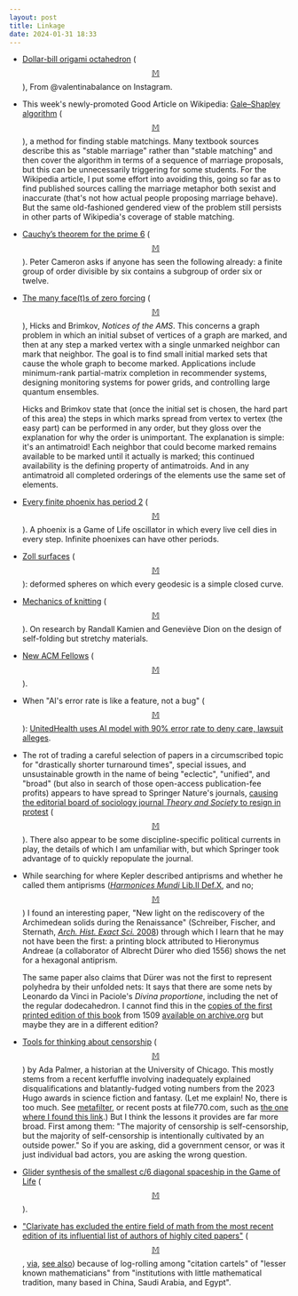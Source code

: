 ```yaml
---
layout: post
title: Linkage
date: 2024-01-31 18:33
---
```

* [Dollar-bill origami octahedron](https://www.instagram.com/valentinabalance/reel/CzkiQwkM3W1/) <span style="white-space:nowrap">([$$\mathbb{M}$$](https://mathstodon.xyz/@yurnidiot@mstdn.social/111762205982721807)),</span> From @valentinabalance on Instagram.

* This week's newly-promoted Good Article on Wikipedia: [Gale–Shapley algorithm](https://en.wikipedia.org/wiki/Gale%E2%80%93Shapley_algorithm) <span style="white-space:nowrap">([$$\mathbb{M}$$](https://mathstodon.xyz/@11011110/111772821241352363)),</span> a method for finding stable matchings. Many textbook sources describe this as "stable marriage" rather than "stable matching" and then cover the algorithm in terms of a sequence of marriage proposals, but this can be unnecessarily triggering for some students. For the Wikipedia article, I put some effort into avoiding this, going so far as to find published sources calling the marriage metaphor both sexist and inaccurate (that's not how actual people proposing marriage behave). But the same old-fashioned gendered view of the problem still persists in other parts of Wikipedia's coverage of stable matching.

* [Cauchy’s theorem for the prime 6](https://cameroncounts.wordpress.com/2024/01/18/cauchys-theorem-for-the-prime-6/) <span style="white-space:nowrap">([$$\mathbb{M}$$](https://mathstodon.xyz/@11011110/111778304457773109)).</span> Peter Cameron asks if anyone has seen the following already: a finite group of order divisible by six contains a subgroup of order six or twelve.

* [The many face(t)s of zero forcing](https://www.ams.org/journals/notices/202402/noti2874/noti2874.html) <span style="white-space:nowrap">([$$\mathbb{M}$$](https://mathstodon.xyz/@11011110/111784193418857450)),</span> Hicks and Brimkov, _Notices of the AMS_. This concerns a graph problem in which an initial subset of vertices of a graph are marked, and then at any step a marked vertex with a single unmarked neighbor can mark that neighbor. The goal is to find small initial marked sets that cause the whole graph to become marked. Applications include minimum-rank partial-matrix completion in recommender systems, designing monitoring systems for power grids, and controlling large quantum ensembles.

  Hicks and Brimkov state that (once the initial set is chosen, the hard part of this area) the steps in which marks spread from vertex to vertex (the easy part) can be performed in any order, but they gloss over the explanation for why the order is unimportant. The explanation is simple: it's an antimatroid! Each neighbor that could become marked remains available to be marked until it actually is marked; this continued availability is the defining property of antimatroids. And in any antimatroid all completed orderings of the elements use the same set of elements.

* [Every finite phoenix has period 2](https://cp4space.hatsya.com/2024/01/20/every-finite-phoenix-has-period-2/) <span style="white-space:nowrap">([$$\mathbb{M}$$](https://mathstodon.xyz/@OscarCunningham/111789215376710409)).</span> A phoenix is a Game of Life oscillator in which every live cell dies in every step. Infinite phoenixes can have other periods.

* [Zoll surfaces](https://en.wikipedia.org/wiki/Zoll_surface) <span style="white-space:nowrap">([$$\mathbb{M}$$](https://mathstodon.xyz/@gregeganSF/111295561241027519)):</span> deformed spheres on which every geodesic is a simple closed curve.

* [Mechanics of knitting](https://penntoday.upenn.edu/news/penn-sas-kamien-mechanics-knitting) <span style="white-space:nowrap">([$$\mathbb{M}$$](https://mathstodon.xyz/@oschene@mastodon.social/111807341708093891)).</span> On research by Randall Kamien and Geneviève Dion on the design of self-folding but stretchy materials.

* [New ACM Fellows](https://www.acm.org/media-center/2024/january/fellows-2023) <span style="white-space:nowrap">([$$\mathbb{M}$$](https://mathstodon.xyz/@fortnow@fediscience.org/111811869723079319)).</span>

* When "AI's error rate is like a feature, not a bug" <span style="white-space:nowrap">([$$\mathbb{M}$$](https://mathstodon.xyz/@11011110/111820659127604630)):</span> [UnitedHealth uses AI model with 90% error rate to deny care, lawsuit alleges](https://arstechnica.com/health/2023/11/ai-with-90-error-rate-forces-elderly-out-of-rehab-nursing-homes-suit-claims/).

* The rot of trading a careful selection of papers in a circumscribed topic for "drastically shorter turnaround times", special issues, and unsustainable growth in the name of being "eclectic", "unified", and "broad" (but also in search of those open-access publication-fee profits) appears to have spread to Springer Nature's journals, [causing the editorial board of sociology journal _Theory and Society_ to resign in protest](https://retractionwatch.com/2024/01/22/sociology-journals-entire-editorial-board-resigns-after-springer-nature-appointed-new-leadership/) <span style="white-space:nowrap">([$$\mathbb{M}$$](https://mathstodon.xyz/@11011110/111830282634542813)).</span> There also appear to be some discipline-specific political currents in play, the details of which I am unfamiliar with, but which Springer took advantage of to quickly repopulate the journal.

* While searching for where Kepler described antiprisms and whether he called them antiprisms ([_Harmonices Mundi_ Lib.II Def.X](https://archive.org/details/ioanniskepplerih00kepl/page/n65), and no; <span style="white-space:nowrap">[$$\mathbb{M}$$](https://mathstodon.xyz/@11011110/111834795059964745))</span> I found an interesting paper, "New light on the rediscovery of the Archimedean solids during the Renaissance" (Schreiber, Fischer, and Sternath, [_Arch. Hist. Exact Sci._ 2008](https://www.jstor.org/stable/41134285)) through which I learn that he may not have been the first: a printing block attributed to Hieronymus Andreae (a collaborator of Albrecht Dürer who died 1556) shows the net for a hexagonal antiprism.

  The same paper also claims that Dürer was not the first to represent polyhedra by their unfolded nets: It says that there are some nets by Leonardo da Vinci in Paciole's _Divina proportione_, including the net of the regular dodecahedron. I cannot find this in the [copies of the first printed edition of this book](https://archive.org/details/diuinaproportion00paci) from 1509 [available on archive.org](https://archive.org/details/divinaproportion00paci) but maybe they are in a different edition?

* [Tools for thinking about censorship](https://www.exurbe.com/tools-for-thinking-about-censorship/) <span style="white-space:nowrap">([$$\mathbb{M}$$](https://mathstodon.xyz/@11011110/111835608845922690))</span> by Ada Palmer, a historian at the University of Chicago. This mostly stems from a recent kerfuffle involving inadequately explained disqualifications and blatantly-fudged voting numbers from the 2023 Hugo awards in science fiction and fantasy. (Let me explain! No, there is too much. See [metafilter](https://www.metafilter.com/202241/Worldcon-does-it-again), or recent posts at file770.com, such as [the one where I found this link](https://file770.com/barkley-so-glad-you-didnt-ask-80/).) But I think the lessons it provides are far more broad. First among them: "The majority of censorship is self-censorship, but the majority of self-censorship is intentionally cultivated by an outside power." So if you are asking, did a government censor, or was it just individual bad actors, you are asking the wrong question.

* [Glider synthesis of the smallest c/6 diagonal spaceship in the Game of Life](https://conwaylife.com/forums/viewtopic.php?f=2&t=1557&p=176602#p176602) <span style="white-space:nowrap">([$$\mathbb{M}$$](https://mathstodon.xyz/@generations@mstdn.social/111838291261533992)).</span>

* ["Clarivate has excluded the entire field of math from the most recent edition of its influential list of authors of highly cited papers"](https://www.science.org/content/article/citation-cartels-help-some-mathematicians-and-their-universities-climb-rankings) <span style="white-space:nowrap">([$$\mathbb{M}$$](https://mathstodon.xyz/@11011110/111851983319189915),</span> [via](https://news.ycombinator.com/item?id=39202571), [see also](https://mathstodon.xyz/@highergeometer/111852633256580288)) because of log-rolling among "citation cartels" of "lesser known mathematicians" from "institutions with little mathematical tradition, many based in China, Saudi Arabia, and Egypt".